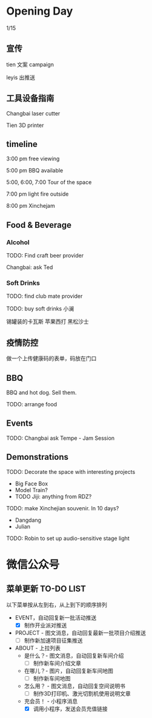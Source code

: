 # Opening Day

1/15

## 宣传

tien 文案 campaign

leyis 出推送

## 工具设备指南

Changbai laser cutter

Tien 3D printer

## timeline

3:00 pm free viewing

5:00 pm BBQ available

5:00, 6:00, 7:00 Tour of the space

7:00 pm light fire outside

8:00 pm Xinchejam

## Food & Beverage

### Alcohol

TODO: Find craft beer provider

Changbai: ask Ted

### Soft Drinks

TODO: find club mate provider 

TODO: buy soft drinks 小澜

锡罐装的卡瓦斯
苹果西打
黑松沙士

## 疫情防控

做一个上传健康码的表单，码放在门口

## BBQ

BBQ and hot dog. Sell them.

TODO: arrange food

## Events

TODO: Changbai ask Tempe - Jam Session

## Demonstrations

TODO: Decorate the space with interesting projects
  - Big Face Box
  - Model Train?
  - TODO Jiji: anything from RDZ?

TODO: make Xinchejian souvenir. In 10 days?
- Dangdang
- Julian

TODO: Robin to set up audio-sensitive stage light 



# 微信公众号

## 菜单更新 TO-DO LIST

以下菜单按从左到右，从上到下的顺序排列

- EVENT，自动回复新一批活动推送
  - [x] 制作开业派对推送
- PROJECT - 图文消息，自动回复最新一批项目介绍推送
  - [ ] 制作新加速项目征集推送
- ABOUT - 上拉列表
  - 是什么？- 图文消息，自动回复新车间介绍
    - [ ] 制作新车间介绍文章
  - 在哪儿？- 图片，自动回复新车间地图
    - [ ] 制作新车间地图
  - 怎么用？ - 图文消息，自动回复空间说明书
    - [ ] 制作3D打印机、激光切割机使用说明文章
  - 充会员！ - 小程序消息
    - [x] 调用小程序，发送会员充值链接